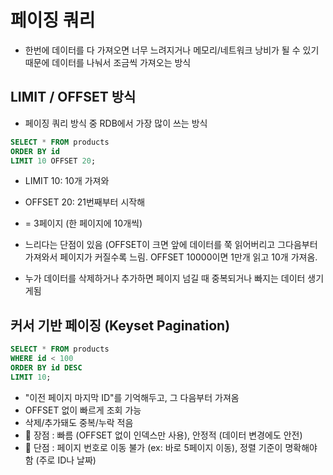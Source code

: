 # 페이징 쿼리
- 한번에 데이터를 다 가져오면 너무 느려지거나 메모리/네트워크 낭비가 될 수 있기 때문에 데이터를 나눠서 조금씩 가져오는 방식

## LIMIT / OFFSET 방식
- 페이징 쿼리 방식 중 RDB에서 가장 많이 쓰는 방식
~~~ sql
SELECT * FROM products
ORDER BY id
LIMIT 10 OFFSET 20;
~~~
- LIMIT 10: 10개 가져와
- OFFSET 20: 21번째부터 시작해
- = 3페이지 (한 페이지에 10개씩)

- 느리다는 단점이 있음 (OFFSET이 크면 앞에 데이터를 쭉 읽어버리고 그다음부터 가져와서 페이지가 커질수록 느림. OFFSET 10000이면 1만개 읽고 10개 가져옴.
- 누가 데이터를 삭제하거나 추가하면 페이지 넘길 때 중복되거나 빠지는 데이터 생기게됨

## 커서 기반 페이징 (Keyset Pagination)
~~~ sql
SELECT * FROM products
WHERE id < 100
ORDER BY id DESC
LIMIT 10;
~~~
- "이전 페이지 마지막 ID"를 기억해두고, 그 다음부터 가져옴
- OFFSET 없이 빠르게 조회 가능
- 삭제/추가돼도 중복/누락 적음
- 📌 장점 : 빠름 (OFFSET 없이 인덱스만 사용), 안정적 (데이터 변경에도 안전)
- 📌 단점 : 페이지 번호로 이동 불가 (ex: 바로 5페이지 이동), 정렬 기준이 명확해야 함 (주로 ID나 날짜)